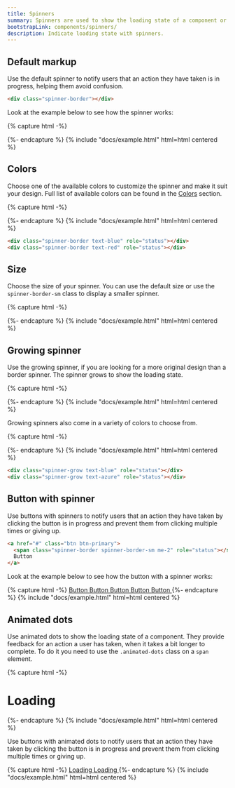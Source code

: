 ```yaml
---
title: Spinners
summary: Spinners are used to show the loading state of a component or page. They provide feedback for an action a user has taken, when it takes a bit longer to complete.
bootstrapLink: components/spinners/
description: Indicate loading state with spinners.
---
```


## Default markup

Use the default spinner to notify users that an action they have taken is in progress, helping them avoid confusion.

```html
<div class="spinner-border"></div>
```

Look at the example below to see how the spinner works:

{% capture html -%}
<div class="spinner-border"></div>
{%- endcapture %}
{% include "docs/example.html" html=html centered %}


## Colors

Choose one of the available colors to customize the spinner and make it suit your design. Full list of available colors can be found in the [Colors](/img/ui/base/colors) section.

{% capture html -%}
<div class="spinner-border text-blue" role="status"></div>
<div class="spinner-border text-azure" role="status"></div>
<div class="spinner-border text-indigo" role="status"></div>
<div class="spinner-border text-purple" role="status"></div>
<div class="spinner-border text-pink" role="status"></div>
<div class="spinner-border text-red" role="status"></div>
<div class="spinner-border text-orange" role="status"></div>
<div class="spinner-border text-yellow" role="status"></div>
<div class="spinner-border text-lime" role="status"></div>
<div class="spinner-border text-green" role="status"></div>
<div class="spinner-border text-teal" role="status"></div>
<div class="spinner-border text-cyan" role="status"></div>
{%- endcapture %}
{% include "docs/example.html" html=html centered %}

```html
<div class="spinner-border text-blue" role="status"></div>
<div class="spinner-border text-red" role="status"></div>
```

## Size

Choose the size of your spinner. You can use the default size or use the `spinner-border-sm` class to display a smaller spinner.

{% capture html -%}
<div class="spinner-border" role="status"></div>
<div class="spinner-border spinner-border-sm" role="status"></div>
{%- endcapture %}
{% include "docs/example.html" html=html centered %}

## Growing spinner

Use the growing spinner, if you are looking for a more original design than a border spinner. The spinner grows to show the loading state.

{% capture html -%}
<div class="spinner-grow" role="status"></div>
{%- endcapture %}
{% include "docs/example.html" html=html centered %}

Growing spinners also come in a variety of colors to choose from.

{% capture html -%}
<div class="spinner-grow text-blue" role="status"></div>
<div class="spinner-grow text-azure" role="status"></div>
<div class="spinner-grow text-indigo" role="status"></div>
<div class="spinner-grow text-purple" role="status"></div>
<div class="spinner-grow text-pink" role="status"></div>
<div class="spinner-grow text-red" role="status"></div>
<div class="spinner-grow text-orange" role="status"></div>
<div class="spinner-grow text-yellow" role="status"></div>
<div class="spinner-grow text-lime" role="status"></div>
<div class="spinner-grow text-green" role="status"></div>
<div class="spinner-grow text-teal" role="status"></div>
<div class="spinner-grow text-cyan" role="status"></div>
{%- endcapture %}
{% include "docs/example.html" html=html centered %}

```html
<div class="spinner-grow text-blue" role="status"></div>
<div class="spinner-grow text-azure" role="status"></div>
```

## Button with spinner

Use buttons with spinners to notify users that an action they have taken by clicking the button is in progress and prevent them from clicking multiple times or giving up.

```html
<a href="#" class="btn btn-primary">
  <span class="spinner-border spinner-border-sm me-2" role="status"></span>
  Button
</a>
```

Look at the example below to see how the button with a spinner works:

{% capture html -%}
<a href="#" class="btn btn-primary">
  <span class="spinner-border spinner-border-sm me-2" role="status"></span>
  Button
</a>
<a href="#" class="btn btn-danger">
  <span class="spinner-border spinner-border-sm me-2" role="status"></span>
  Button
</a>
<a href="#" class="btn btn-warning">
  <span class="spinner-border spinner-border-sm me-2" role="status"></span>
  Button
</a>
<a href="#" class="btn btn-success">
  <span class="spinner-border spinner-border-sm me-2" role="status"></span>
  Button
</a>
<a href="#" class="btn">
  <span class="spinner-border spinner-border-sm me-2" role="status"></span>
  Button
</a>
{%- endcapture %}
{% include "docs/example.html" html=html centered %}

## Animated dots

Use animated dots to show the loading state of a component. They provide feedback for an action a user has taken, when it takes a bit longer to complete. To do it you need to use the `.animated-dots` class on a `span` element.

{% capture html -%}
<h1>Loading<span class="animated-dots"></span></h1>
{%- endcapture %}
{% include "docs/example.html" html=html centered %}

Use buttons with animated dots to notify users that an action they have taken by clicking the button is in progress and prevent them from clicking multiple times or giving up.

{% capture html -%}
<a href="#" class="btn btn-primary">
	Loading<span class="animated-dots"></span>
</a>
<a href="#" class="btn btn-primary disabled">
	Loading<span class="animated-dots"></span>
</a>
{%- endcapture %}
{% include "docs/example.html" html=html centered %}

